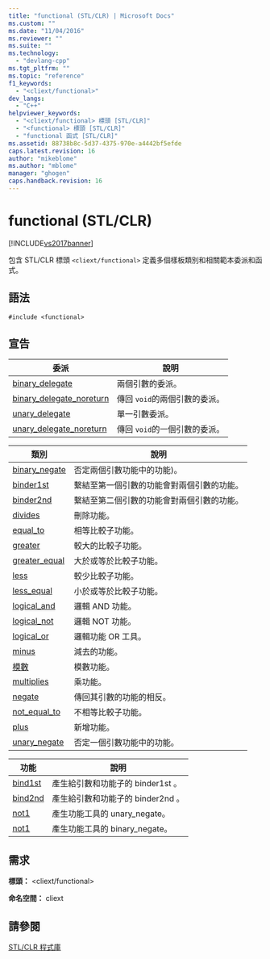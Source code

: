 ```yaml
---
title: "functional (STL/CLR) | Microsoft Docs"
ms.custom: ""
ms.date: "11/04/2016"
ms.reviewer: ""
ms.suite: ""
ms.technology: 
  - "devlang-cpp"
ms.tgt_pltfrm: ""
ms.topic: "reference"
f1_keywords: 
  - "<cliext/functional>"
dev_langs: 
  - "C++"
helpviewer_keywords: 
  - "<cliext/functional> 標頭 [STL/CLR]"
  - "<functional> 標頭 [STL/CLR]"
  - "functional 函式 [STL/CLR]"
ms.assetid: 88738b8c-5d37-4375-970e-a4442bf5efde
caps.latest.revision: 16
author: "mikeblome"
ms.author: "mblome"
manager: "ghogen"
caps.handback.revision: 16
---
```

# functional (STL/CLR)
[!INCLUDE[vs2017banner](../assembler/inline/includes/vs2017banner.md)]

包含 STL\/CLR 標頭 `<cliext/functional>` 定義多個樣板類別和相關範本委派和函式。  
  
## 語法  
  
```  
#include <functional>  
```  
  
## 宣告  
  
|委派|說明|  
|--------|--------|  
|[binary\_delegate](../dotnet/binary-delegate-stl-clr.md)|兩個引數的委派。|  
|[binary\_delegate\_noreturn](../dotnet/binary-delegate-noreturn-stl-clr.md)|傳回 `void`的兩個引數的委派。|  
|[unary\_delegate](../dotnet/unary-delegate-stl-clr.md)|單一引數委派。|  
|[unary\_delegate\_noreturn](../dotnet/unary-delegate-noreturn-stl-clr.md)|傳回 `void`的一個引數的委派。|  
  
|類別|說明|  
|--------|--------|  
|[binary\_negate](../dotnet/binary-negate-stl-clr.md)|否定兩個引數功能中的功能\)。|  
|[binder1st](../dotnet/binder1st-stl-clr.md)|繫結至第一個引數的功能會對兩個引數的功能。|  
|[binder2nd](../dotnet/binder2nd-stl-clr.md)|繫結至第二個引數的功能會對兩個引數的功能。|  
|[divides](../dotnet/divides-stl-clr.md)|刪除功能。|  
|[equal\_to](../dotnet/equal-to-stl-clr.md)|相等比較子功能。|  
|[greater](../dotnet/greater-stl-clr.md)|較大的比較子功能。|  
|[greater\_equal](../dotnet/greater-equal-stl-clr.md)|大於或等於比較子功能。|  
|[less](../dotnet/less-stl-clr.md)|較少比較子功能。|  
|[less\_equal](../dotnet/less-equal-stl-clr.md)|小於或等於比較子功能。|  
|[logical\_and](../dotnet/logical-and-stl-clr.md)|邏輯 AND 功能。|  
|[logical\_not](../dotnet/logical-not-stl-clr.md)|邏輯 NOT 功能。|  
|[logical\_or](../dotnet/logical-or-stl-clr.md)|邏輯功能 OR 工具。|  
|[minus](../dotnet/minus-stl-clr.md)|減去的功能。|  
|[模數](../dotnet/modulus-stl-clr.md)|模數功能。|  
|[multiplies](../dotnet/multiplies-stl-clr.md)|乘功能。|  
|[negate](../dotnet/negate-stl-clr.md)|傳回其引數的功能的相反。|  
|[not\_equal\_to](../dotnet/not-equal-to-stl-clr.md)|不相等比較子功能。|  
|[plus](../dotnet/plus-stl-clr.md)|新增功能。|  
|[unary\_negate](../dotnet/unary-negate-stl-clr.md)|否定一個引數功能中的功能。|  
  
|功能|說明|  
|--------|--------|  
|[bind1st](../dotnet/bind1st-stl-clr.md)|產生給引數和功能子的 binder1st 。|  
|[bind2nd](../dotnet/bind2nd-stl-clr.md)|產生給引數和功能子的 binder2nd 。|  
|[not1](../dotnet/not1-stl-clr.md)|產生功能工具的 unary\_negate。|  
|[not1](../dotnet/not1-stl-clr.md)|產生功能工具的 binary\_negate。|  
  
## 需求  
 **標頭：** \<cliext\/functional\>  
  
 **命名空間：** cliext  
  
## 請參閱  
 [STL\/CLR 程式庫](../dotnet/stl-clr-library-reference.md)